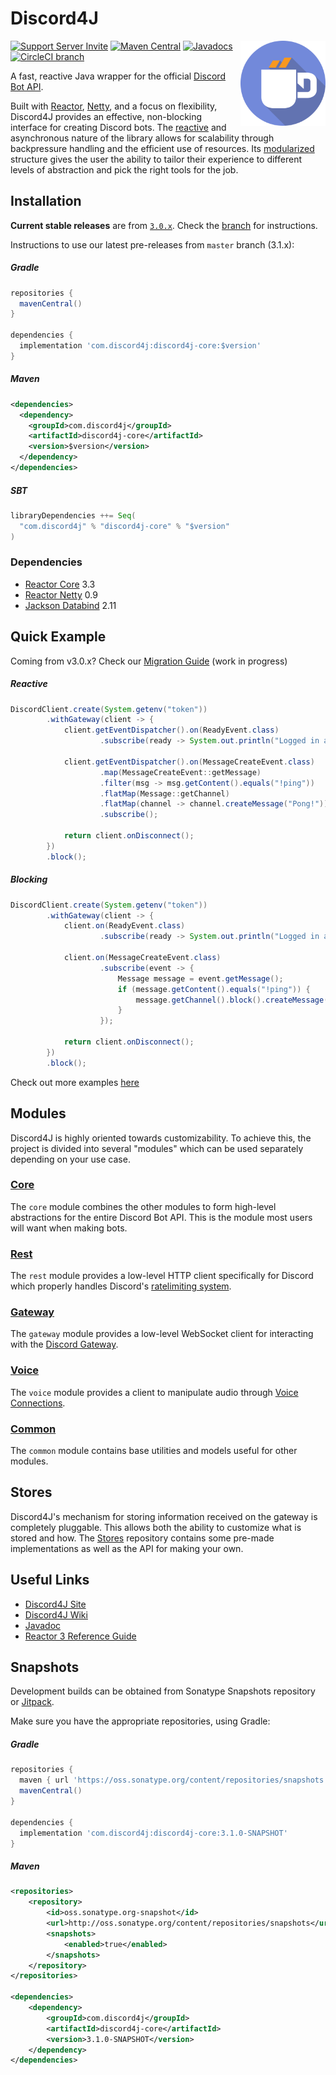 # Discord4J

<a href="https://discord4j.com"><img align="right" src="https://raw.githubusercontent.com/Discord4J/discord4j-web/master/public/logo.svg?sanitize=true" width=27%></a>

[![Support Server Invite](https://img.shields.io/discord/208023865127862272.svg?color=7289da&label=Discord4J&logo=discord&style=flat-square)](https://discord.gg/NxGAeCY)
[![Maven Central](https://img.shields.io/maven-central/v/com.discord4j/discord4j-core/3.0.svg?style=flat-square)](https://search.maven.org/artifact/com.discord4j/discord4j-core)
[![Javadocs](https://www.javadoc.io/badge/com.discord4j/discord4j-core.svg?color=blue&style=flat-square)](https://www.javadoc.io/doc/com.discord4j/discord4j-core)
[![CircleCI branch](https://img.shields.io/circleci/project/github/Discord4J/Discord4J/master.svg?label=circleci&logo=circleci&style=flat-square)](https://circleci.com/gh/Discord4J/Discord4J/tree/master)


A fast, reactive Java wrapper for the official [Discord Bot API](https://discord.com/developers/docs/intro).

Built with [Reactor](https://projectreactor.io/), [Netty](https://netty.io/), and a focus on flexibility, Discord4J provides an effective, non-blocking interface for creating Discord bots. The [reactive](https://www.reactivemanifesto.org/) and asynchronous nature of the library allows for scalability through backpressure handling and the efficient use of resources. Its [modularized](#modules) structure gives the user the ability to tailor their experience to different levels of abstraction and pick the right tools for the job.

## Installation

**Current stable releases** are from [`3.0.x`](https://github.com/Discord4J/Discord4J/tree/3.0.x). Check the [branch]((https://github.com/Discord4J/Discord4J/tree/3.0.x)) for instructions.

Instructions to use our latest pre-releases from `master` branch (3.1.x):

##### Gradle

```groovy
repositories {
  mavenCentral()
}

dependencies {
  implementation 'com.discord4j:discord4j-core:$version'
}
```

##### Maven

```xml
<dependencies>
  <dependency>
    <groupId>com.discord4j</groupId>
    <artifactId>discord4j-core</artifactId>
    <version>$version</version>
  </dependency>
</dependencies>
```

##### SBT

```scala
libraryDependencies ++= Seq(
  "com.discord4j" % "discord4j-core" % "$version"
)
```

### Dependencies

- [Reactor Core](https://github.com/reactor/reactor-core) 3.3
- [Reactor Netty](https://github.com/reactor/reactor-netty) 0.9
- [Jackson Databind](https://github.com/FasterXML/jackson-databind) 2.11

## Quick Example

Coming from v3.0.x? Check our [Migration Guide](https://github.com/Discord4J/Discord4J/wiki/Migrating-from-v3.0-to-v3.1) (work in progress)

##### Reactive

```java
DiscordClient.create(System.getenv("token"))
        .withGateway(client -> {
            client.getEventDispatcher().on(ReadyEvent.class)
                    .subscribe(ready -> System.out.println("Logged in as " + ready.getSelf().getUsername()));

            client.getEventDispatcher().on(MessageCreateEvent.class)
                    .map(MessageCreateEvent::getMessage)
                    .filter(msg -> msg.getContent().equals("!ping"))
                    .flatMap(Message::getChannel)
                    .flatMap(channel -> channel.createMessage("Pong!"))
                    .subscribe();

            return client.onDisconnect();
        })
        .block();
```

##### Blocking

```java
DiscordClient.create(System.getenv("token"))
        .withGateway(client -> {
            client.on(ReadyEvent.class)
                    .subscribe(ready -> System.out.println("Logged in as " + ready.getSelf().getUsername()));

            client.on(MessageCreateEvent.class)
                    .subscribe(event -> {
                        Message message = event.getMessage();
                        if (message.getContent().equals("!ping")) {
                            message.getChannel().block().createMessage("Pong!").block();
                        }
                    });

            return client.onDisconnect();
        })
        .block();
```

Check out more examples [here](https://github.com/Discord4J/Discord4J/tree/master/core/src/test/java/discord4j/core)

## Modules
Discord4J is highly oriented towards customizability. To achieve this, the project is divided into several "modules" which can be used separately depending on your use case.

### [Core](./core/README.md)
The `core` module combines the other modules to form high-level abstractions for the entire Discord Bot API. This is the module most users will want when making bots.

### [Rest](./rest/README.md)
The `rest` module provides a low-level HTTP client specifically for Discord which properly handles Discord's [ratelimiting system](https://discord.com/developers/docs/topics/rate-limits).

### [Gateway](./gateway/README.md)
The `gateway` module provides a low-level WebSocket client for interacting with the [Discord Gateway](https://discord.com/developers/docs/topics/gateway).

### [Voice](./voice/README.md)
The `voice` module provides a client to manipulate audio through [Voice Connections](https://discord.com/developers/docs/topics/voice-connections).

### [Common](./common/README.md)
The `common` module contains base utilities and models useful for other modules.

## Stores
Discord4J's mechanism for storing information received on the gateway is completely pluggable. This allows both the ability to customize what is stored and how. The [Stores](https://github.com/Discord4J/Stores) repository contains some pre-made implementations as well as the API for making your own.

## Useful Links
* [Discord4J Site](https://discord4j.com)
* [Discord4J Wiki](https://github.com/Discord4J/Discord4J/wiki)
* [Javadoc](http://javadoc.io/doc/com.discord4j/discord4j-core/)
* [Reactor 3 Reference Guide](http://projectreactor.io/docs/core/release/reference/)

## Snapshots

Development builds can be obtained from Sonatype Snapshots repository or [Jitpack](https://github.com/Discord4J/Discord4J/wiki/Using-Jitpack).

Make sure you have the appropriate repositories, using Gradle:

##### Gradle

```groovy
repositories {
  maven { url 'https://oss.sonatype.org/content/repositories/snapshots' }
  mavenCentral()
}

dependencies {
  implementation 'com.discord4j:discord4j-core:3.1.0-SNAPSHOT'
}
```

##### Maven

```xml
<repositories>
    <repository>
        <id>oss.sonatype.org-snapshot</id>
        <url>http://oss.sonatype.org/content/repositories/snapshots</url>
        <snapshots>
            <enabled>true</enabled>
        </snapshots>
    </repository>
</repositories>

<dependencies>
    <dependency>
        <groupId>com.discord4j</groupId>
        <artifactId>discord4j-core</artifactId>
        <version>3.1.0-SNAPSHOT</version>
    </dependency>
</dependencies>
```
